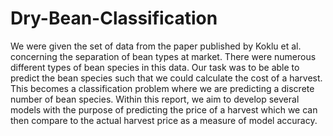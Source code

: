 # Dry-Bean-Classification

We were given the set of data from the paper published by Koklu et al. concerning the separation of bean types at market. There were numerous different types of bean species in this data. Our task was to be able to predict the bean species such that we could calculate the cost of a harvest. This becomes a classification problem where we are predicting a discrete number of bean species. Within this report, we aim to develop several models with the purpose of predicting the price of a harvest which we can then compare to the actual harvest price as a measure of model accuracy. 
